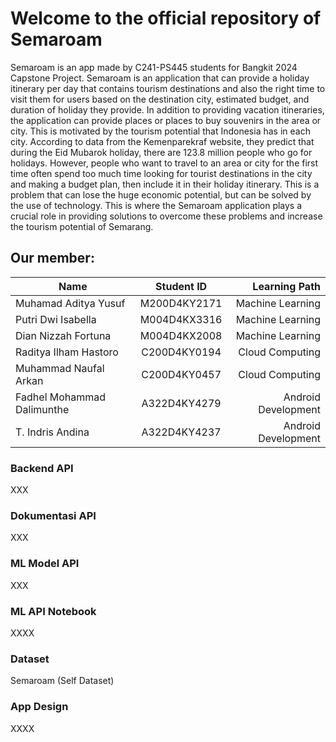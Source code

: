 # Welcome to the official repository of Semaroam
Semaroam is an app made by C241-PS445 students for Bangkit 2024 Capstone Project.
Semaroam is an application that can provide a holiday itinerary per day that contains tourism destinations and also the right time to visit them for users based on the destination city, estimated budget, and duration of holiday they provide. In addition to providing vacation itineraries, the application can provide places or places to buy souvenirs in the area or city. This is motivated by the tourism potential that Indonesia has in each city. According to data from the Kemenparekraf website, they predict that during the Eid Mubarok holiday, there are 123.8 million people who go for holidays. However, people who want to travel to an area or city for the first time often spend too much time looking for tourist destinations in the city and making a budget plan, then include it in their holiday itinerary. This is a problem that can lose the huge economic potential, but can be solved by the use of technology. This is where the Semaroam application plays a crucial role in providing solutions to overcome these problems and increase the tourism potential of Semarang.

## Our member:

| Name        | Student ID           | Learning Path  |
| ------------- |:-------------:| -----:|
| Muhamad Aditya Yusuf | M200D4KY2171 |  Machine Learning |
|  Putri Dwi Isabella | M004D4KX3316 |  Machine Learning |
| Dian Nizzah Fortuna | M004D4KX2008 |  Machine Learning |
| Raditya Ilham Hastoro | C200D4KY0194 | Cloud Computing |
| Muhammad Naufal Arkan |C200D4KY0457 | Cloud Computing |
| Fadhel Mohammad Dalimunthe |A322D4KY4279 | Android Development |
| T. Indris Andina | A322D4KY4237 | Android Development |

### Backend API
XXX
### Dokumentasi API
XXX
### ML Model API
XXX
### ML API Notebook
XXXX
### Dataset
Semaroam (Self Dataset)
### App Design
XXXX
